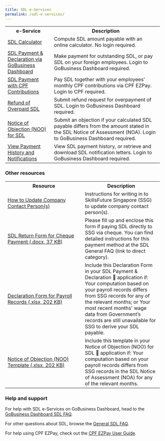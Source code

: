 ```yaml
---
title: SDL e-Services
permalink: /sdl-e-services/
---
```


<table>
<tr>
    <th style='width: 30%;'> <b>e-Service</b> </th>
    <th style='width: auto;'> <b>Description</b> </th>
</tr>
<tr>
    <td> 
        <a href="www.placeholder.com" target="_blank" rel="noopener">SDL Calculator</a>
    </td> 
    <td>
        Compute SDL amount payable with an online calculator. No login required.
    </td>
</tr>
<tr>
    <td> 
        <a href="www.placeholder.com" target="_blank" rel="noopener">SDL Payment & Declaration via GoBusiness Dashboard</a>
    </td> 
    <td>
        Make payment for outstanding SDL, or pay SDL on your foreign employees. Login to GoBusiness Dashboard required.
    </td>
</tr>
<tr>
    <td> 
        <a href="www.placeholder.com" target="_blank" rel="noopener">SDL Payment with CPF Contributions</a>
    </td> 
    <td>
        Pay SDL together with your employees’ monthly CPF contributions via CPF EZPay. Login to CPF required.
    </td>
</tr>
<tr>
    <td> 
        <a href="www.placeholder.com" target="_blank" rel="noopener">Refund of Overpaid SDL</a>
    </td> 
    <td>
        Submit refund request for overpayment of SDL. Login to GoBusiness Dashboard required.
    </td>
</tr>
<tr>
    <td> 
        <a href="www.placeholder.com" target="_blank" rel="noopener">Notice of Objection (NOO) for SDL</a>
    </td> 
    <td>
        Submit an objection if your calculated SDL payable differs from the amount stated in the SDL Notice of Assessment (NOA). Login to GoBusiness Dashboard required.
    </td>
</tr>
<tr>
    <td> 
        <a href="www.placeholder.com" target="_blank" rel="noopener">View Payment History and Notifications</a>
    </td> 
    <td>
        View SDL payment history, or retrieve and download SDL notification letters. Login to GoBusiness Dashboard required.
    </td>
</tr>
</table>

### Other resources

<table>
<tr>
    <th style='width: 50%;'> <b>Resource</b> </th>
    <th style='width: auto;'> <b>Description</b> </th>
</tr>
<tr>
    <td> 
        <a href="www.placeholder.com" target="_blank" rel="noopener">How to Update Company Contact Person(s)</a>
    </td>
    <td>
        Instructions for writing in to SkillsFuture Singapore (SSG) to update company contact person(s).
    </td>
</tr>
<tr>
    <td> 
        <a href="www.placeholder.com" target="_blank" rel="noopener">SDL Return Form for Cheque Payment (.docx, 37 KB)</a>
    </td>
    <td>
        Please fill up and enclose this form if paying SDL directly to SSG via cheque. You can find detailed instructions for this payment method at the SDL General FAQ (link to direct category).
    </td>
</tr>
<tr>
    <td> 
        <a href="www.placeholder.com" target="_blank" rel="noopener">Declaration Form for Payroll Records (.xlsx, 202 KB)</a>
    </td>
    <td>
       Include this Declaration Form in your SDL Payment & Declaration  application if:
        Your computation based on your payroll records differs from SSG records for any of the relevant months; or 
        Your most recent months' wage data from Government’s records are still unavailable for SSG to derive your SDL payable.
    </td>
</tr>
<tr>
    <td> 
        <a href="www.placeholder.com" target="_blank" rel="noopener">Notice of Objection (NOO) Template (.xlsx, 202 KB)</a>
    </td>
    <td>
        Include this template in your Notice of Objection (NOO) for SDL  application if:
        Your computation based on your payroll records differs from SSG records in the SDL Notice of Assessment (NOA) for any of the relevant months.
    </td>
</tr>
</table>

### Help and support


For help with SDL e-Services on GoBusiness Dashboard, head to the [GoBusiness Dashboard SDL FAQ](www.placeholder.com).

For other questions about SDL, browse the [General SDL FAQ](www.placeholder.com).

For help using CPF EZPay, check out the [CPF EZPay User Guide](www.placeholder.com).